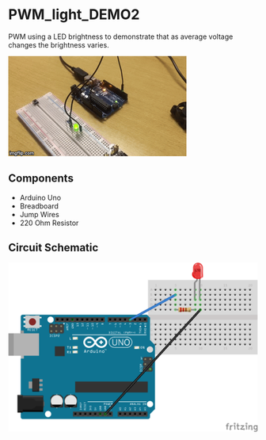 # PWM_light_DEMO2

PWM using a LED brightness to demonstrate that as average voltage changes the brightness varies.

![Illustration GIF](Other/Illustration.gif)

## Components
- Arduino Uno
- Breadboard
- Jump Wires
- 220 Ohm Resistor

## Circuit Schematic

![Circuit Image](Other/Circuit.png)


